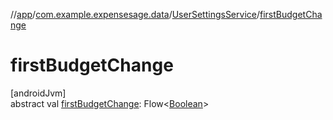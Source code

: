 //[app](../../../index.md)/[com.example.expensesage.data](../index.md)/[UserSettingsService](index.md)/[firstBudgetChange](first-budget-change.md)

# firstBudgetChange

[androidJvm]\
abstract val [firstBudgetChange](first-budget-change.md): Flow&lt;[Boolean](https://kotlinlang.org/api/latest/jvm/stdlib/kotlin/-boolean/index.html)&gt;
